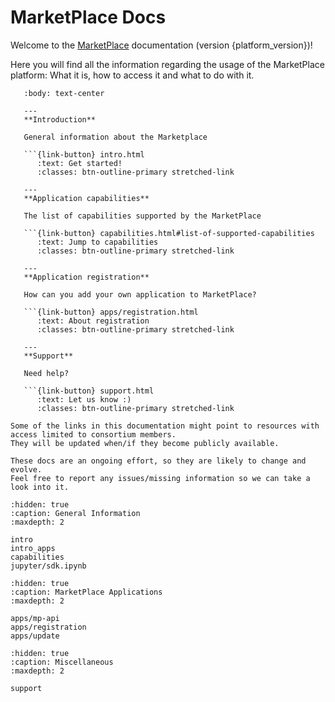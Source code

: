 # MarketPlace Docs

Welcome to the [MarketPlace](https://www.materials-marketplace.eu/) documentation (version {platform_version})!

Here you will find all the information regarding the usage of the MarketPlace platform:
What it is, how to access it and what to do with it.

````{panels}
   :body: text-center

   ---
   **Introduction**

   General information about the Marketplace

   ```{link-button} intro.html
      :text: Get started!
      :classes: btn-outline-primary stretched-link

   ---
   **Application capabilities**

   The list of capabilities supported by the MarketPlace

   ```{link-button} capabilities.html#list-of-supported-capabilities
      :text: Jump to capabilities
      :classes: btn-outline-primary stretched-link

   ---
   **Application registration**

   How can you add your own application to MarketPlace?

   ```{link-button} apps/registration.html
      :text: About registration
      :classes: btn-outline-primary stretched-link

   ---
   **Support**

   Need help?

   ```{link-button} support.html
      :text: Let us know :)
      :classes: btn-outline-primary stretched-link
````

```{note}
Some of the links in this documentation might point to resources with access limited to consortium members.
They will be updated when/if they become publicly available.
```

```{note}
These docs are an ongoing effort, so they are likely to change and evolve.
Feel free to report any issues/missing information so we can take a look into it.
```

```{toctree}
:hidden: true
:caption: General Information
:maxdepth: 2

intro
intro_apps
capabilities
jupyter/sdk.ipynb
```

```{toctree}
:hidden: true
:caption: MarketPlace Applications
:maxdepth: 2

apps/mp-api
apps/registration
apps/update
```

```{toctree}
:hidden: true
:caption: Miscellaneous
:maxdepth: 2

support
```
